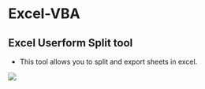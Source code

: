 # Excel-VBA
## Excel Userform Split tool
* This tool allows you to split and export sheets in excel. 

![](https://drive.google.com/file/d/1ehwoiQUgBKyZToyNwhnAdj2NAaqcM4Gc/view?usp=sharing)
